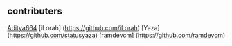 ## contributers
[Aditya664](https://github.com/Aditya664)
[iLorah] (https://github.com/iLorah)
[Yaza] (https://github.com/statusyaza)
[ramdevcm] (https://github.com/ramdevcm)
